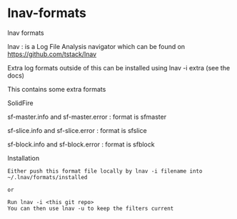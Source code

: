 # lnav-formats
lnav formats

lnav : is a Log File Analysis navigator which can be found on https://github.com/tstack/lnav

Extra log formats outside of this can be installed using lnav -i extra (see the docs)

This contains some extra formats 

SolidFire

  sf-master.info and sf-master.error    : format is sfmaster
 
  sf-slice.info and sf-slice.error      : format is sfslice
 
  sf-block.info and sf-block.error      : format is sfblock
  
  Installation 
    
    Either push this format file locally by lnav -i filename into ~/.lnav/formats/installed
    
    or
    
    Run lnav -i <this git repo>
    You can then use lnav -u to keep the filters current

